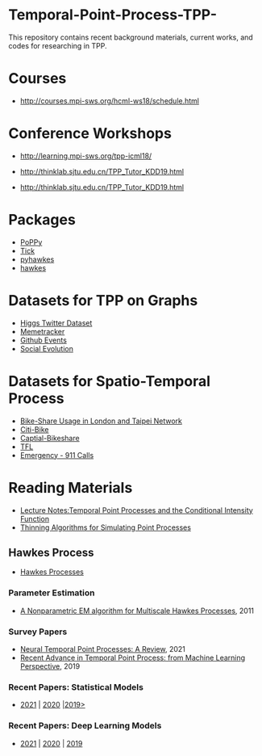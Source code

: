 # Temporal-Point-Process-TPP-
This repository contains recent background materials, current works, and codes for researching in TPP.


# Courses
* http://courses.mpi-sws.org/hcml-ws18/schedule.html

# Conference Workshops

* http://learning.mpi-sws.org/tpp-icml18/

* http://thinklab.sjtu.edu.cn/TPP_Tutor_KDD19.html

* http://thinklab.sjtu.edu.cn/TPP_Tutor_KDD19.html

# Packages

* [PoPPy](https://github.com/HongtengXu/PoPPy)
* [Tick](https://x-datainitiative.github.io/tick/)
* [pyhawkes](https://github.com/slinderman/pyhawkes) 
* [hawkes](https://github.com/stmorse/hawkes)

# Datasets for TPP on Graphs  
* [Higgs Twitter Dataset](https://snap.stanford.edu/data/higgs-twitter.html)
* [Memetracker](https://snap.stanford.edu/data/memetracker9.html)
* [Github Events](https://github.com/uoguelph-mlrg/LDG.git)
* [Social Evolution](http://realitycommons.media.mit.edu/socialevolution4.html)

# Datasets for Spatio-Temporal Process
* [Bike-Share Usage in London and Taipei Network](https://www.kaggle.com/ajohrn/bikeshare-usage-in-london-and-taipei-network)
* [Citi-Bike](https://s3.amazonaws.com/tripdata/index.html)
* [Captial-Bikeshare](https://www.capitalbikeshare.com/system-data)
* [TFL](https://cycling.data.tfl.gov.uk/)
* [Emergency - 911 Calls](https://www.kaggle.com/mchirico/montcoalert)

# Reading Materials

* [Lecture Notes:Temporal Point Processes and the Conditional Intensity Function](https://arxiv.org/pdf/1806.00221.pdf)
* [Thinning Algorithms for Simulating Point Processes](https://www.math.fsu.edu/~ychen/research/Thinning%20algorithm.pdf)

## Hawkes Process

* [Hawkes Processes](https://arxiv.org/pdf/1507.02822.pdf)

### Parameter Estimation
* [A Nonparametric EM algorithm for Multiscale Hawkes Processes](http://paleo.sscnet.ucla.edu/Lewis-Molher-EM_Preprint.pdf), 2011

### Survey Papers
* [Neural Temporal Point Processes: A Review](https://arxiv.org/pdf/2104.03528.pdf), 2021
* [Recent Advance in Temporal Point Process: from Machine Learning Perspective](https://thinklab.sjtu.edu.cn/src/pp_survey.pdf), 2019

### Recent Papers: Statistical Models  
* [2021](/Recent%20Papers/Statistical%20Models/2021.md) | [2020](/Recent%20Papers/Statistical%20Models/2020.md) |[2019>](/Recent%20Papers/Statistical%20Models/2019>.md)

### Recent Papers: Deep Learning Models 
* [2021](/Recent%20Papers/Deep%20Learning%20Models/2021.md) |  [2020](/Recent%20Papers/Deep%20Learning%20Models/2020.md) | [2019](/Recent%20Papers/Deep%20Learning%20Models/2019.md)

